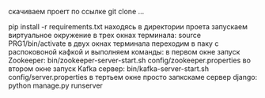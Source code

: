 скачиваем проеrт по ссылке git clone ...

pip install -r requirements.txt
находясь в директории проета запускаем виртуальное окружение в трех окнах терминала:
source PRG1/bin/activate
в двух окнах терминала переходим в паку с распоковоной кафкой и выполняем команды:
в первом окне запуск Zookeeper:
bin/zookeeper-server-start.sh config/zookeeper.properties
во втором окне запуск Kafka сервер:
bin/kafka-server-start.sh config/server.properties
в тертьем окне просто запкскаме сервер django:
python manage.py runserver
